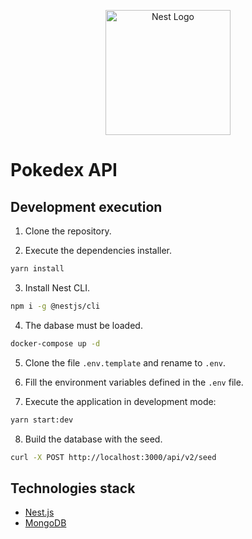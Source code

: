 <p align="center">
  <a href="http://nestjs.com/" target="blank"><img src="https://nestjs.com/img/logo-small.svg" width="200" alt="Nest Logo" /></a>
</p>

# Pokedex API

## Development execution

1. Clone the repository.

2. Execute the dependencies installer.

```bash
yarn install
```
3. Install Nest CLI.

```bash
npm i -g @nestjs/cli
```

4. The dabase must be loaded.

```bash
docker-compose up -d
```

5. Clone the file ```.env.template``` and rename to ```.env```.

6. Fill the environment variables defined in the ```.env``` file.

7. Execute the application in development mode:

```bash
yarn start:dev
```

8. Build the database with the seed.

```bash
curl -X POST http://localhost:3000/api/v2/seed
```

## Technologies stack

- [Nest.js](https://nestjs.com)
- [MongoDB](https://www.mongodb.com)
